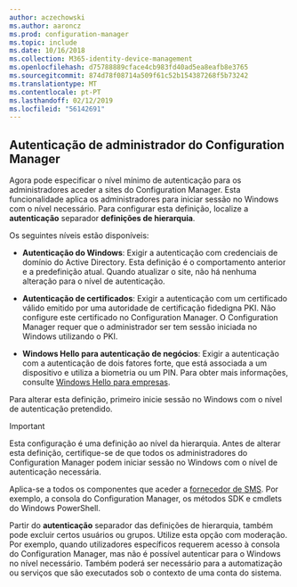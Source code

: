 ```yaml
---
author: aczechowski
ms.author: aaroncz
ms.prod: configuration-manager
ms.topic: include
ms.date: 10/16/2018
ms.collection: M365-identity-device-management
ms.openlocfilehash: d75788889cface4cb983fd40ad5ea8eafb8e3765
ms.sourcegitcommit: 874d78f08714a509f61c52b154387268f5b73242
ms.translationtype: MT
ms.contentlocale: pt-PT
ms.lasthandoff: 02/12/2019
ms.locfileid: "56142691"
---
```

## <a name="bkmk_auth"></a> Autenticação de administrador do Configuration Manager
<!--1357013-->

Agora pode especificar o nível mínimo de autenticação para os administradores aceder a sites do Configuration Manager. Esta funcionalidade aplica os administradores para iniciar sessão no Windows com o nível necessário. Para configurar esta definição, localize a **autenticação** separador **definições de hierarquia**. 

Os seguintes níveis estão disponíveis:

- **Autenticação do Windows**: Exigir a autenticação com credenciais de domínio do Active Directory. Esta definição é o comportamento anterior e a predefinição atual. Quando atualizar o site, não há nenhuma alteração para o nível de autenticação.  

- **Autenticação de certificados**: Exigir a autenticação com um certificado válido emitido por uma autoridade de certificação fidedigna PKI. Não configure este certificado no Configuration Manager. O Configuration Manager requer que o administrador ser tem sessão iniciada no Windows utilizando o PKI.  

- **Windows Hello para autenticação de negócios**: Exigir a autenticação com a autenticação de dois fatores forte, que está associada a um dispositivo e utiliza a biometria ou um PIN. Para obter mais informações, consulte [Windows Hello para empresas](https://docs.microsoft.com/windows/security/identity-protection/hello-for-business/hello-identity-verification).  

Para alterar esta definição, primeiro inicie sessão no Windows com o nível de autenticação pretendido. 

> [!Important]  
> Esta configuração é uma definição ao nível da hierarquia. Antes de alterar esta definição, certifique-se de que todos os administradores do Configuration Manager podem iniciar sessão no Windows com o nível de autenticação necessária. 
> 
> Aplica-se a todos os componentes que aceder a [fornecedor de SMS](/sccm/core/plan-design/hierarchy/plan-for-the-sms-provider). Por exemplo, a consola do Configuration Manager, os métodos SDK e cmdlets do Windows PowerShell.  

Partir do **autenticação** separador das definições de hierarquia, também pode excluir certos usuários ou grupos. Utilize esta opção com moderação. Por exemplo, quando utilizadores específicos requerem acesso à consola do Configuration Manager, mas não é possível autenticar para o Windows no nível necessário. Também poderá ser necessário para a automatização ou serviços que são executados sob o contexto de uma conta do sistema.


